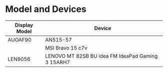 # Model and Devices
| Display Model | Device |
| ------------- | ------ |
| AUOAF90       | AN515-57 |
|               | MSI Bravo 15 c7v |
| LEN9056       | LENOVO MT 82SB BU idea FM IdeaPad Gaming 3 15ARH7 |
